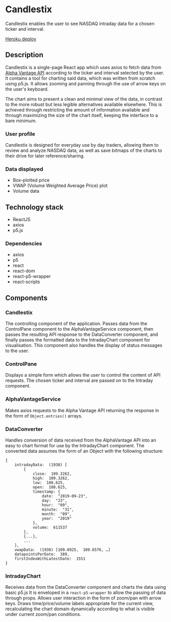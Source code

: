 # Candlestix
Candlestix enables the user to see NASDAQ intraday data for a chosen ticker and interval.

[Heroku deploy](https://candlestix.herokuapp.com/)
## Description
Candlestix is a single-page React app which uses axios to fetch data from [Alpha Vantage API](https://www.alphavantage.co/) according to the ticker and interval selected by the user. It contains a tool for charting said data, which was written from scratch using p5.js. It allows zooming and panning through the use of arrow keys on the user's keyboard. 

The chart aims to present a clean and minimal view of the data, in contrast to the more robust but less legible alternatives available elsewhere. This is achieved through restricting the amount of information available and through maximizing the size of the chart itself, keeping the interface to a bare minimum. 
### User profile
Candlestix is designed for everyday use by day traders, allowing them to review and analyze NASDAQ data, as well as save bitmaps of the charts to their drive for later reference/sharing.
### Data displayed
- Box-plotted price
- VWAP (Volume Weighted Average Price) plot
- Volume data
## Technology stack
- ReactJS
- axios
- p5.js
### Dependencies
- axios
- p5
- react
- react-dom
- react-p5-wrapper
- react-scripts
## Components
### Candlestix
The controlling component of the application. Passes data from the ControlPane component to the AlphaVantageService component, then passes the resulting API response to the DataConverter component, and finally passes the formatted data to the IntradayChart component for visualisation. This component also handles the display of status messages to the user.
### ControlPane
Displays a simple form which allows the user to control the content of API requests. The chosen ticker and interval are passed on to the Intraday component.
### AlphaVantageService
Makes axios requests to the Alpha Vantage API returning the response in the form of `Object.entries()` arrays.
### DataConverter
Handles conversion of data received from the AlphaVantage API into an easy to chart format for use by the IntradayChart component. The converted data assumes the form of an Object with the following structure:
```
{
    intradayData:  (1938) [
        {
            close:  109.3262,
            high:  109.3262,
            low:  108.625,
            open:  108.625,
            timestamp: {
                date:  "2019-09-23",
                day:  "23",
                hour:  "09",
                minute:  "31",
                month:  "09",
                year:  "2019"
            },
            volume:  611537
        }, 
        {...}, 
        ...
    ],
    vwapData:  (1938) [109.0925,  109.6576, …]
    datapointsPerDate:  389,
    firstIndexWithLatestDate:  1551
}
```
### IntradayChart
Receives data from the DataConverter component and charts the data using basic p5.js It is enveloped in a `react-p5-wrapper` to allow the passing of data through props. Allows user interaction in the form of zoom/pan with arrow keys. Draws time/price/volume labels appropriate for the current view, recalculating the chart domain dynamically according to what is visible under current zoom/pan conditions.